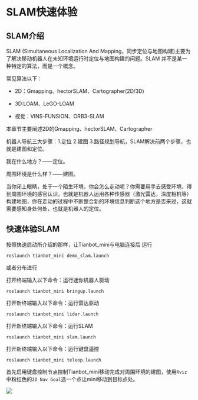 # SLAM快速体验

## SLAM介绍

SLAM (Simultaneous Localization And Mapping，同步定位与地图构建)主要为了解决移动机器人在未知环境运行时定位与地图构建的问题。SLAM 并不是某一种特定的算法，而是一个概念。

常见算法以下：

- 2D：Gmapping、hectorSLAM、Cartographer(2D/3D)

- 3D:LOAM、LeGO-LOAM

- 视觉：VINS-FUNSION、ORB3-SLAM

本章节主要阐述2D的Gmapping、hectorSLAM、Cartographer

机器人导航三大步骤：1.定位 2.建图 3.路径规划导航，SLAM解决前两个步骤，也就是建图和定位。

我在什么地方？——定位。

周围环境是什么样？——建图。

当你闭上眼睛，处于一个陌生环境，你会怎么走动呢？你需要用手去感受环境，得到周围环境的感官认识。也就是机器人运用各种传感器（激光雷达，深度相机等）构建地图，你在走动的过程中不断整合新的环境信息判断这个地方是否来过，这就需要感知身处何处，也就是机器人的定位。

## 快速体验SLAM

按照快速启动所介绍的那样，让Tianbot_mini与电脑连接后
运行
```shell
roslaunch tianbot_mini demo_slam.launch
```
或者分布进行

打开终端输入以下命令：运行迷你机器人驱动
```shell
roslaunch tianbot_mini bringup.launch
```
打开新终端输入以下命令：运行雷达驱动
```shell
roslaunch tianbot_mini lidar.launch
```
打开新终端输入以下命令：运行SLAM
```shell
roslaunch tianbot_mini slam.launch
```
打开新终端输入以下命令：运行键盘遥控
```shell
roslaunch tianbot_mini teleop.launch
```

首先启用键盘控制节点控制Tianbot_mini移动完成对周围环境的建图，使用`Rviz`中粉红色的`2D Nav Goal`选一个点让mini移动到目标点处。

![](https://img.kancloud.cn/d8/2b/d82b960b33a6db0ce5e5e1354fcd4941_1920x1080.png)
